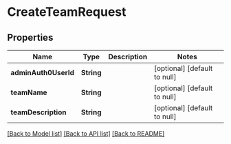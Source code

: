 # CreateTeamRequest
## Properties

| Name | Type | Description | Notes |
|------------ | ------------- | ------------- | -------------|
| **adminAuth0UserId** | **String** |  | [optional] [default to null] |
| **teamName** | **String** |  | [optional] [default to null] |
| **teamDescription** | **String** |  | [optional] [default to null] |

[[Back to Model list]](../README.md#documentation-for-models) [[Back to API list]](../README.md#documentation-for-api-endpoints) [[Back to README]](../README.md)

